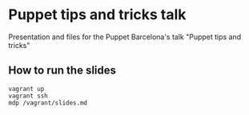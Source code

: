 # Puppet tips and tricks talk

Presentation and files for the Puppet Barcelona's talk "Puppet tips and tricks"

## How to run the slides

```
vagrant up
vagrant ssh
mdp /vagrant/slides.md
```
